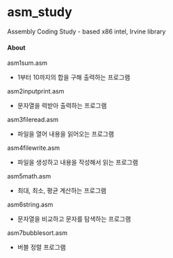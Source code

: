 # asm_study

Assembly Coding Study - based x86 intel, Irvine library



#### About
asm1sum.asm
- 1부터 10까지의 합을 구해 출력하는 프로그램

asm2inputprint.asm
- 문자열을 력받아 출력하는 프로그램

asm3fileread.asm
- 파일을 열어 내용을 읽어오는 프로그램

asm4filewrite.asm
- 파일을 생성하고 내용을 작성해서 읽는 프로그램

asm5math.asm
- 최대, 최소, 평균 계산하는 프로그램

asm6string.asm
- 문자열을 비교하고 문자를 탐색하는 프로그램

asm7bubblesort.asm
- 버블 정렬 프로그램

